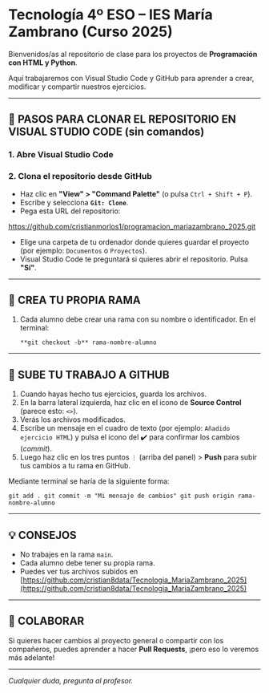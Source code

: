# Tecnología 4º ESO – IES María Zambrano (Curso 2025)

Bienvenidos/as al repositorio de clase para los proyectos de **Programación con HTML y Python**.

Aquí trabajaremos con Visual Studio Code y GitHub para aprender a crear, modificar y compartir nuestros ejercicios.

---

## 🧭 PASOS PARA CLONAR EL REPOSITORIO EN VISUAL STUDIO CODE (sin comandos)

### 1. Abre Visual Studio Code

### 2. Clona el repositorio desde GitHub

- Haz clic en **"View" > "Command Palette"** (o pulsa `Ctrl + Shift + P`).
- Escribe y selecciona **`Git: Clone`**.
- Pega esta URL del repositorio:

https://github.com/cristianmorlos1/programacion_mariazambrano_2025.git 

- Elige una carpeta de tu ordenador donde quieres guardar el proyecto (por ejemplo: `Documentos` o `Proyectos`).
- Visual Studio Code te preguntará si quieres abrir el repositorio. Pulsa **"Sí"**.

---

## 🌱 CREA TU PROPIA RAMA

1. Cada alumno debe crear una rama con su nombre o identificador. En el terminal:

   `**git checkout -b** rama-nombre-alumno`

---

## 📝 SUBE TU TRABAJO A GITHUB

1. Cuando hayas hecho tus ejercicios, guarda los archivos.
2. En la barra lateral izquierda, haz clic en el icono de **Source Control** (parece esto: `<>`).
3. Verás los archivos modificados.
4. Escribe un mensaje en el cuadro de texto (por ejemplo: `Añadido ejercicio HTML`) y pulsa el icono del ✔️ para confirmar los cambios (*commit*).
5. Luego haz clic en los tres puntos `⋮` (arriba del panel) > **Push** para subir tus cambios a tu rama en GitHub.

Mediante terminal se haría de la siguiente forma:

`git add .
git commit -m "Mi mensaje de cambios"
git push origin rama-nombre-alumno`

---

## 💡 CONSEJOS

- No trabajes en la rama `main`.
- Cada alumno debe tener su propia rama.
- Puedes ver tus archivos subidos en [https://github.com/cristian8data/Tecnologia_MariaZambrano_2025](https://github.com/cristian8data/Tecnologia_MariaZambrano_2025)

---

## 🤝 COLABORAR

Si quieres hacer cambios al proyecto general o compartir con los compañeros, puedes aprender a hacer **Pull Requests**, ¡pero eso lo veremos más adelante!

---

_Cualquier duda, pregunta al profesor._
